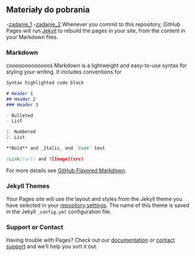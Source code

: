 ## Materiały do pobrania
-[zadanie_1](https://drive.google.com/file/d/1vnmLyOWUS-U73zAq0gl4apjIIob4vVIe/view?usp=sharing)
-[zadanie_2](https://drive.google.com/file/d/1vnmLyOWUS-U73zAq0gl4apjIIob4vVIe/view?usp=sharing)
Whenever you commit to this repository, GitHub Pages will run [Jekyll](https://jekyllrb.com/) to rebuild the pages in your site, from the content in your Markdown files.

### Markdown
coooooooooooooś
Markdown is a lightweight and easy-to-use syntax for styling your writing. It includes conventions for

```markdown
Syntax highlighted code block

# Header 1
## Header 2
### Header 3

- Bulleted
- List

1. Numbered
2. List

**Bold** and _Italic_ and `Code` text

[Link](url) and ![Image](src)
```

For more details see [GitHub Flavored Markdown](https://guides.github.com/features/mastering-markdown/).

### Jekyll Themes

Your Pages site will use the layout and styles from the Jekyll theme you have selected in your [repository settings](https://github.com/tomciokz/test_page/settings/pages). The name of this theme is saved in the Jekyll `_config.yml` configuration file.

### Support or Contact

Having trouble with Pages? Check out our [documentation](https://docs.github.com/categories/github-pages-basics/) or [contact support](https://support.github.com/contact) and we’ll help you sort it out.
